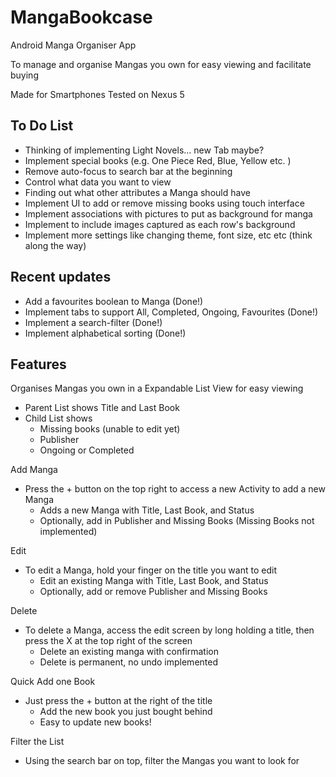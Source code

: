 MangaBookcase
=============

Android Manga Organiser App

To manage and organise Mangas you own for easy viewing and facilitate buying

Made for Smartphones
Tested on Nexus 5

To Do List
----------
- Thinking of implementing Light Novels... new Tab maybe?
- Implement special books (e.g. One Piece Red, Blue, Yellow etc. )
- Remove auto-focus to search bar at the beginning
- Control what data you want to view
- Finding out what other attributes a Manga should have
- Implement UI to add or remove missing books using touch interface
- Implement associations with pictures to put as background for manga
- Implement to include images captured as each row's background
- Implement more settings like changing theme, font size, etc etc (think along the way)

Recent updates
--------------
- Add a favourites boolean to Manga (Done!)
- Implement tabs to support All, Completed, Ongoing, Favourites (Done!)
- Implement a search-filter (Done!)
- Implement alphabetical sorting (Done!)

Features
--------
Organises Mangas you own in a Expandable List View for easy viewing

- Parent List shows Title and Last Book
- Child List shows
  - Missing books (unable to edit yet)
  - Publisher
  - Ongoing or Completed

Add Manga
- Press the + button on the top right to access a new Activity to add a new Manga
  - Adds a new Manga with Title, Last Book, and Status
  - Optionally, add in Publisher and Missing Books (Missing Books not implemented)

Edit
- To edit a Manga, hold your finger on the title you want to edit
  - Edit an existing Manga with Title, Last Book, and Status
  - Optionally, add or remove Publisher and Missing Books

Delete
- To delete a Manga, access the edit screen by long holding a title, then press the X 
  at the top right of the screen
  - Delete an existing manga with confirmation
  - Delete is permanent, no undo implemented

Quick Add one Book
- Just press the + button at the right of the title
  - Add the new book you just bought behind
  - Easy to update new books!

Filter the List
- Using the search bar on top, filter the Mangas you want to look for
